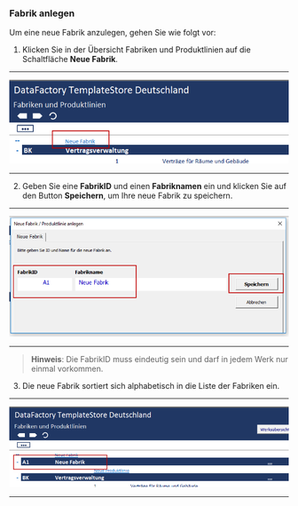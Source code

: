 ### Fabrik anlegen

Um eine neue Fabrik anzulegen, gehen Sie wie folgt vor:

1) Klicken Sie in der Übersicht Fabriken und Produktlinien auf die Schaltfläche **Neue Fabrik**.  

---
![](/assets/Fabrik2.png)

---
2) Geben Sie eine **FabrikID** und einen **Fabriknamen** ein und klicken Sie auf den Button **Speichern**, um Ihre neue Fabrik zu speichern.   

---
![](/assets/Fabrik3.png)

---

> **Hinweis**: Die FabrikID muss eindeutig sein und darf in jedem Werk nur einmal vorkommen.  


3) Die neue Fabrik sortiert sich alphabetisch in die Liste der Fabriken ein.  

---
![](/assets/Fabrik4.png)

---
